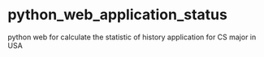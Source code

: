 # python_web_application_status
python web for calculate the statistic of history application for CS major in USA


